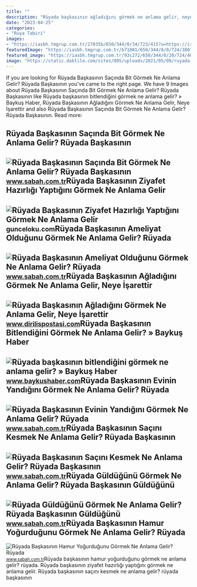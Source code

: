 ```yaml
---
title: ""
description: "Rüyada başkasının ağladığını görmek ne anlama gelir, neye i̇şarettir"
date: "2023-04-25"
categories:
- "Ruya Tabiri"
images:
- "https://iasbh.tmgrup.com.tr/27035b/650/344/0/34/723/415?u=https://isbh.tmgrup.com.tr/sbh/2022/05/25/ruyada-guldugunu-gormek-ne-anlama-gelir-ruyada-baskasinin-guldugunu-gormek-ne-anlama-gelir-1653472822454.jpg"
featuredImage: "https://iasbh.tmgrup.com.tr/b71801/650/344/0/0/724/380?u=https://isbh.tmgrup.com.tr/sbh/2022/07/06/ruyada-baskasinin-sacini-kesmek-ne-anlama-gelir-ruyada-baskasinin-sacini-kesmenin-anlami-1657091510131.jpg"
featured_image: "https://iasbh.tmgrup.com.tr/93c272/650/344/0/20/724/401?u=https://isbh.tmgrup.com.tr/sbh/2022/06/27/ruyada-baskasinin-hamur-yogurdugunu-gormek-ne-anlama-gelir-ruyada-baskasinin-hamur-yogurmasi-anlami-1656314862159.jpg"
image: "https://static.daktilo.com/sites/805/uploads/2021/05/09/ruyada-baskasinin-agladigini-gormek-ne-anlama-gelir-neye-isarettir-anlami-yorumu.jpg"
---
```


If you are looking for Rüyada Başkasının Saçında Bit Görmek Ne Anlama Gelir? Rüyada Başkasının you've came to the right page. We have 9 Images about Rüyada Başkasının Saçında Bit Görmek Ne Anlama Gelir? Rüyada Başkasının like Rüyada başkasının bitlendiğini görmek ne anlama gelir? » Baykuş Haber, Rüyada Başkasının Ağladığını Görmek Ne Anlama Gelir, Neye İşarettir and also Rüyada Başkasının Saçında Bit Görmek Ne Anlama Gelir? Rüyada Başkasının. Read more:

Rüyada Başkasının Saçında Bit Görmek Ne Anlama Gelir? Rüyada Başkasının
-----------------------------------------------------------------------

 ![Rüyada Başkasının Saçında Bit Görmek Ne Anlama Gelir? Rüyada Başkasının](https://iasbh.tmgrup.com.tr/14a294/752/395/0/0/724/380?u=https://isbh.tmgrup.com.tr/sbh/2022/07/06/ruyada-baskasinin-sacinda-bit-gormek-ne-anlama-gelir-ruyada-baskasinin-sacinda-bit-gormenin-anlami-1657091583958.jpg) <small>www.sabah.com.tr</small>Rüyada Başkasının Ziyafet Hazırlığı Yaptığını Görmek Ne Anlama Gelir
--------------------------------------------------------------------

 ![Rüyada Başkasının Ziyafet Hazırlığı Yaptığını Görmek Ne Anlama Gelir](https://gunceloku.com/uploads/ruyada-baskasinin-ziyafet-hazirligi-yaptigini-gormek-ne-anlama-gelir-6297424360087.jpg) <small>gunceloku.com</small>Rüyada Başkasının Ameliyat Olduğunu Görmek Ne Anlama Gelir? Rüyada
------------------------------------------------------------------

 ![Rüyada Başkasının Ameliyat Olduğunu Görmek Ne Anlama Gelir? Rüyada](https://iasbh.tmgrup.com.tr/cf042c/650/344/0/1/813/428?u=https://isbh.tmgrup.com.tr/sbh/2022/09/30/ruyada-baskasinin-ameliyat-oldugunu-gormek-ne-anlama-gelir-ruyada-baskasinin-ameliyat-olmasinin-anlami-1664543412351.jpg) <small>www.sabah.com.tr</small>Rüyada Başkasının Ağladığını Görmek Ne Anlama Gelir, Neye İşarettir
-------------------------------------------------------------------

 ![Rüyada Başkasının Ağladığını Görmek Ne Anlama Gelir, Neye İşarettir](https://static.daktilo.com/sites/805/uploads/2021/05/09/ruyada-baskasinin-agladigini-gormek-ne-anlama-gelir-neye-isarettir-anlami-yorumu.jpg) <small>www.dirilispostasi.com</small>Rüyada Başkasının Bitlendiğini Görmek Ne Anlama Gelir? » Baykuş Haber
---------------------------------------------------------------------

 ![Rüyada başkasının bitlendiğini görmek ne anlama gelir? » Baykuş Haber](https://www.baykushaber.com/wp-content/uploads/2022/01/Ruyada-baskasinin-bitlendigini-gormek-ne-anlama-gelir.jpg) <small>www.baykushaber.com</small>Rüyada Başkasının Evinin Yandığını Görmek Ne Anlama Gelir? Rüyada
-----------------------------------------------------------------

 ![Rüyada Başkasının Evinin Yandığını Görmek Ne Anlama Gelir? Rüyada](https://iasbh.tmgrup.com.tr/6ff6b4/650/344/0/85/724/465?u=https://isbh.tmgrup.com.tr/sbh/2022/06/27/ruyada-baskasinin-evinin-yandigini-gormek-ne-anlama-gelir-ruyada-baskasinin-evinin-yandigini-gormenin-anlami-1656314717563.jpg) <small>www.sabah.com.tr</small>Rüyada Başkasının Saçını Kesmek Ne Anlama Gelir? Rüyada Başkasının
------------------------------------------------------------------

 ![Rüyada Başkasının Saçını Kesmek Ne Anlama Gelir? Rüyada Başkasının](https://iasbh.tmgrup.com.tr/b71801/650/344/0/0/724/380?u=https://isbh.tmgrup.com.tr/sbh/2022/07/06/ruyada-baskasinin-sacini-kesmek-ne-anlama-gelir-ruyada-baskasinin-sacini-kesmenin-anlami-1657091510131.jpg) <small>www.sabah.com.tr</small>Rüyada Güldüğünü Görmek Ne Anlama Gelir? Rüyada Başkasının Güldüğünü
--------------------------------------------------------------------

 ![Rüyada Güldüğünü Görmek Ne Anlama Gelir? Rüyada Başkasının Güldüğünü](https://iasbh.tmgrup.com.tr/27035b/650/344/0/34/723/415?u=https://isbh.tmgrup.com.tr/sbh/2022/05/25/ruyada-guldugunu-gormek-ne-anlama-gelir-ruyada-baskasinin-guldugunu-gormek-ne-anlama-gelir-1653472822454.jpg) <small>www.sabah.com.tr</small>Rüyada Başkasının Hamur Yoğurduğunu Görmek Ne Anlama Gelir? Rüyada
------------------------------------------------------------------

 ![Rüyada Başkasının Hamur Yoğurduğunu Görmek Ne Anlama Gelir? Rüyada](https://iasbh.tmgrup.com.tr/93c272/650/344/0/20/724/401?u=https://isbh.tmgrup.com.tr/sbh/2022/06/27/ruyada-baskasinin-hamur-yogurdugunu-gormek-ne-anlama-gelir-ruyada-baskasinin-hamur-yogurmasi-anlami-1656314862159.jpg) <small>www.sabah.com.tr</small>Rüyada başkasının hamur yoğurduğunu görmek ne anlama gelir? rüyada. Rüyada başkasının ziyafet hazırlığı yaptığını görmek ne anlama gelir. Rüyada başkasının saçını kesmek ne anlama gelir? rüyada başkasının
